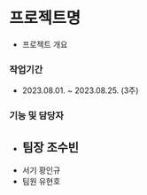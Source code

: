 # 프로젝트명
- 프로젝트 개요

### 작업기간
- 2023.08.01. ~ 2023.08.25. (3주)

### 기능 및 담당자
- 팀장 조수빈
  - 
- 서기 황인규
- 팀원 유현호